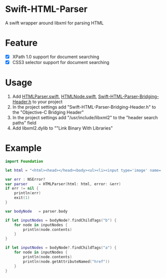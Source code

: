 Swift-HTML-Parser
=================
A swift wrapper around libxml for parsing HTML

Feature
=================
- [x] XPath 1.0 support for document searching
- [x] CSS3 selector support for document searching

Usage
=================
1. Add [HTMLParser.swift](Swift-HTML-Parser/HTMLParser.swift), [HTMLNode.swift](Swift-HTML-Parser/HTMLNode.swift), [Swift-HTML-Parser-Bridging-Header.h](Swift-HTML-Parser/Swift-HTML-Parser-Bridging-Header.h) to your project
2. In the project settings add "Swift-HTML-Parser-Bridging-Header.h" to the "Objective-C Bridging Header" 
3. In the project settings add "/usr/include/libxml2" to the "header search paths" field
4. Add libxml2.dylib to ""Link Binary With Libraries"

Example
=================

```swift
import Foundation

let html = "<html><head></head><body><ul><li><input type='image' name='input1' value='string1value' class='abc' /></li><li><input type='image' name='input2' value='string2value' class='def' /></li></ul><span class='spantext'><b>Hello World 1</b></span><span class='spantext'><b>Hello World 2</b></span><a href='example.com'>example(English)</a><a href='example.co.jp'>example(JP)</a></body>"

var err : NSError?
var parser     = HTMLParser(html: html, error: &err)
if err != nil {
    println(err)
    exit(1)
}

var bodyNode   = parser.body

if let inputNodes = bodyNode?.findChildTags("b") {
    for node in inputNodes {
        println(node.contents)
    }
}

if let inputNodes = bodyNode?.findChildTags("a") {
    for node in inputNodes {
        println(node.contents)
        println(node.getAttributeNamed("href"))
    }
}

```
